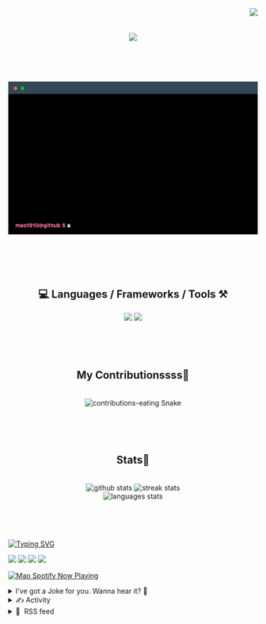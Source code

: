 <!-- VISITOR BADGE -->
<!-- https://github.com/hehuapei/visitor-badge -->

<img align="right" src="https://visitor-badge.laobi.icu/badge?page_id=mao1910.mao1910&left_color=%2379DAF9&right_color=%23FE6E96" />


<!-- TYPING SVG -->
<!-- https://github.com/DenverCoder1/readme-typing-svg -->

<h1 align="center">
    <img src="https://readme-typing-svg.herokuapp.com/?font=Righteous&size=35&center=true&vCenter=true&width=500&height=70&color=FE6E96&font=poppins&duration=5000&lines=Hi+There!+👋;+I'm+Mao!;" />
</h1>

<br/>

<!-- CODE/TERMINAL ABOUT ME -->
<h1 align="center">
<img src="./assets/terminal-5.gif" alt="Terminal" />
</h1>

<br/><br/><br/>


<!-- TECHNOLOGIES LOGOS -->
<!-- https://github.com/tandpfun/skill-icons -->

<h2 align="center">💻 Languages / Frameworks / Tools ⚒️</h2>
<div align="center">
    <img src="https://skillicons.dev/icons?i=javascript,typescript,angular,react,html,css,scss,bootstrap,cs,java,spring" />
    <img src="https://skillicons.dev/icons?i=flutter,firebase,supabase,mysql,git,github,gitlab,vscode,idea,maven,figma" />
</div>

<br/><br/><br/>


<!-- CONTRIBUTIONS SNAKE GAME -->
<!-- https://github.com/Platane/snk -->

<div align="center">
  <h2> My Contributionssss🐍 </h2>
  <br>
  <img alt="contributions-eating Snake" src="https://raw.githubusercontent.com/mao1910/mao1910/output/github-contribution-grid-snake.svg" />

  <!-- Four lines below suggested by Planate for Dark mode-->
  <picture>
  <source media="(prefers-color-scheme: dark)" srcset="github-snake-dark.svg" />
  <source media="(prefers-color-scheme: light)" srcset="github-snake.svg" />
  </picture>
  
  <br/><br/><br/>
</div>


<!-- GITHUB STATS -->
<!-- https://github.com/DenverCoder1/github-readme-streak-stats -->
<!-- https://github.com/anuraghazra/github-readme-stats -->
<!-- https://github-readme-stats-mao1910.vercel.app/ My own Vercel deployment-->

<h2 align="center"> Stats📝 </h2>
  <br>
<div align=center>
  <img width=429 src="https://github-readme-stats-mao1910.vercel.app/api?username=mao1910&count_private=true&show_icons=true&theme=dracula&rank_icon=github&hide=contribs&border_radius=10&border_color=79DAF9" alt="github stats"/>
  <img width=396 src="https://streak-stats.demolab.com/?user=mao1910&count_private=true&theme=dracula&currStreakNum=79DAF9&currStreakLabel=FE6E96&border_radius=10&border=79DAF9" alt="streak stats"/>
  <br/>
  <img src="https://github-readme-stats-mao1910.vercel.app/api/top-langs/?username=mao1910&layout=compact&theme=dracula&border_radius=10&size_weight=0.5&count_weight=0.5&border_color=79DAF9" alt="languages stats" />
</div>

<br/><br/><br/>


<!-- FOOTER -->
<!-- https://github.com/DenverCoder1/readme-typing-svg -->
<!-- https://readme-typing-svg.demolab.com/demo/ -->

<a href="https://git.io/typing-svg"><img src="https://readme-typing-svg.demolab.com?font=Poppins&pause=1000&color=FE6E96&width=535&lines=Thanks+for+dropping+by!;Feel+free+to+check+any+of+the+Socials+below+%F0%9F%91%87;Or+the+Joke+Of+The+Day+if+you're+down+for+a+giggle+%F0%9F%98%9D;Hope+to+see+you+again+%F0%9F%91%8A;Uh%3F+You're+still+here%3F;Well...+I'm+running+out+of+things+to+say...;Tell+you+what%2C+due+to+your+effort+and+perseverance%2C;I+shall+present+you+with+a+short+poem%3A;%22To+code%2C+or+not+to+code%2C+that+is+the+question%3A;Whether+'tis+nobler+in+the+IDE+to+debug;The+errors+and+issues+of+outrageous+software%2C;Or+to+take+up+the+keyboard+against+a+sea+of+bugs;And+by+coding%2C+end+them.%22;by+William+Shakespeare%2C+probably.+;Pretty+sure+that's+Hamlet's.;Alrighty%2C+this+has+been+fun.;But+I'll+restart+the+loop+now...+see+ya+soon!" alt="Typing SVG" /></a>


<!--  SOCIAL NETWORKS -->
<!-- https://github.com/alexandresanlim/Badges4-README.md-Profile -->

  <div> 
    <a href="https://www.linkedin.com/" target="_blank"><img src="https://img.shields.io/badge/-LinkedIn-%230077B5?style=for-the-badge&logo=linkedin&logoColor=white" target="_blank"></a> <!-- ADD LINKEDIN PROFILE -->
    <a href = "https://www.google.com"><img src="https://img.shields.io/badge/Portfolio-4285F4?style=for-the-badge&logo=Google-chrome&logoColor=white" target="_blank"></a> <!-- ADD PORTFOLIO WEBSITE -->
    <a href="https://discord.gg" target="_blank"><img src="https://img.shields.io/badge/Discord-7289DA?style=for-the-badge&logo=discord&logoColor=white" target="_blank"></a> <!-- ADD DISCORD -->
    <a href = "mao1910dev@gmail.com"><img src="https://img.shields.io/badge/Gmail-D14836?style=for-the-badge&logo=gmail&logoColor=white" target="_blank"></a>
  </div>


<!-- SPOTIFY PLAYING-->
<!-- https://github.com/novatorem/novatorem -->
<!-- https://spotify-now-playing-novatorem-git-main-mao1910.vercel.app/ My own Vercel deployment-->

[<img width=438px src="https://spotify-now-playing-git-main-mao1910.vercel.app//api/spotify/?border_color=FE6E96" alt="Mao Spotify Now Playing" />](https://open.spotify.com/user/31542et242zglhf42ydrtqgvuvde)


<!-- JOKE OF THE DAY -->
<!-- https://github.com/ABSphreak/readme-jokes -->
<!-- https://readme-jokes-git-master-mao1910.vercel.app/ My own Vercel deployment-->

<details>
<summary>I've got a Joke for you. Wanna hear it? 🙈</summary>

<br/>

 <tr>
 <td style="padding-top:4px"><img src = "https://readme-jokes-git-master-mao1910.vercel.app/api?&theme=dracula"></td>
 </tr>

</details>


<!-- ACTIVITY -->
<!-- https://github.com/jamesgeorge007/github-activity-readme -->


<details>
<summary>✍️ Activity</summary>

<br/>
<!-- START_SECTION:activity -->
<!--END_SECTION:activity-->

</details>


<!-- RSS FEED -->
<!-- https://github.com/gautamkrishnar/blog-post-workflow -->


<details>
<summary>📕 &nbsp;RSS feed</summary>

<br/>

<!-- BLOG-POST-LIST:START -->
 #### - [5 Tips & Tricks to Enhance Your Tailwind CSS Code](https://dev.to/arindam_1729/5-tips-tricks-to-enhance-your-tailwind-css-code-1h7c) 
 <details><summary>Article</summary> <h1>
  
  
  Introduction:
</h1>

<p>Are you a front-end developer or designer looking to unlock the full potential of Tailwind CSS?</p>

<p>Well, you're in the right place!</p>

<p>In this blog post, I'll share some Tricks to enhance your Code. Are you ready?</p>

<p>Let's get started!</p>

<h1>
  
  
  Tailwind Tips &amp; Tricks:
</h1>

<h3>
  
  
  1. The "Group Hover" Effect:
</h3>

<p>With this technique, we can apply hover effects on parent elements and they will affect the child elements as well.</p>

<p>The Syntax is very simple! We just have to add the <code>"group"</code> class in the parent element and the <code>"group-hover"</code> class in the children elements.</p>

<p>It's a very useful tag to make interactive Ui designs!</p>

<p>For example:<br>
</p>

<div class="highlight js-code-highlight">
<pre class="highlight xml"><code><span class="nt">&lt;div</span> <span class="na">class=</span><span class="s">"group"</span><span class="nt">&gt;</span>
  <span class="nt">&lt;span</span> <span class="na">class=</span><span class="s">"group-hover:text-yellow-500 text-black"</span><span class="nt">&gt;</span>Hello<span class="nt">&lt;/span&gt;</span>
  <span class="nt">&lt;span</span> <span class="na">class=</span><span class="s">"group-hover:text-red-500 text-black"</span><span class="nt">&gt;</span>Hello<span class="nt">&lt;/span&gt;</span> 
<span class="nt">&lt;/div&gt;</span>
</code></pre>

</div>



<p>Here, when the parent <code>&lt;div&gt;</code> with the <code>group</code> class is hovered, the two <code>&lt;span&gt;</code> elements will change colour to yellow and red, respectively.</p>

<p>This allows you to style child elements based on the hover state of a parent element.</p>

<p>We can achieve more complex hover effects using <code>group-hover</code>. For example, to create a hovercard:<br>
</p>

<div class="highlight js-code-highlight">
<pre class="highlight xml"><code><span class="nt">&lt;div</span> <span class="na">class=</span><span class="s">"group relative"</span><span class="nt">&gt;</span>
  <span class="nt">&lt;div</span> <span class="na">class=</span><span class="s">"absolute group-hover:opacity-100"</span><span class="nt">&gt;</span>...<span class="nt">&lt;/div&gt;</span>
  <span class="nt">&lt;div</span> <span class="na">class=</span><span class="s">"absolute group-hover:opacity-100"</span><span class="nt">&gt;</span>...<span class="nt">&lt;/div&gt;</span>
<span class="nt">&lt;div&gt;</span>
</code></pre>

</div>



<h3>
  
  
  2. The "flow-root" Utility:
</h3>

<p>The <code>"flow-root"</code> utility class is very useful for containing floats and preventing margin collapsing.</p>

<p>We can use <code>"flow-root"</code> class in Tailwind CSS to create a block-level element with its block formatting context so things like margins will not collapse across the <code>flow-root</code> element.</p>

<p>For example:<br>
</p>

<div class="highlight js-code-highlight">
<pre class="highlight xml"><code>  <span class="nt">&lt;div</span> <span class="na">class=</span><span class="s">"space-y-4"</span><span class="nt">&gt;</span>
    <span class="nt">&lt;div</span> <span class="na">class=</span><span class="s">"flow-root"</span><span class="nt">&gt;</span>
      <span class="nt">&lt;div</span> <span class="na">class=</span><span class="s">"my-4"</span><span class="nt">&gt;</span>  
        Content here will have its own block formatting context.
      <span class="nt">&lt;/div&gt;</span>
    <span class="nt">&lt;/div&gt;</span>
  <span class="nt">&lt;/div&gt;</span>
</code></pre>

</div>



<p>Here the inner <code>&lt;div&gt;</code> with class <code>flow-root</code> will establish a new block formatting context for its child elements.</p>

<h3>
  
  
  3. Prettier Extension:
</h3>

<p>Prettier is a powerful code customizer that makes cleaner, more readable code in your Tailwind CSS projects.</p>

<p>With this extension, We can effortlessly maintain consistent code formatting throughout our projects.</p>

<p><a href="https://res.cloudinary.com/practicaldev/image/fetch/s--85KaZNqG--/c_limit%2Cf_auto%2Cfl_progressive%2Cq_auto%2Cw_800/https://tailwindcss.com/_next/static/media/prettier-banner.79c40690.jpg" class="article-body-image-wrapper"><img src="https://res.cloudinary.com/practicaldev/image/fetch/s--85KaZNqG--/c_limit%2Cf_auto%2Cfl_progressive%2Cq_auto%2Cw_800/https://tailwindcss.com/_next/static/media/prettier-banner.79c40690.jpg" alt="Editor Setup - Tailwind CSS" width="800" height="273"></a></p>

<h3>
  
  
  4. Delegate Classes to Parent Element:
</h3>

<p>Delegating Classes to Parent Elements is a great approach that helps to simplify markup, maintain consistency, and ease maintenance.</p>

<p>In this approach, we don't have to add classes individually to the child elements.</p>

<p>The added classes in the Parent element are being inherited by the child elements, which makes the code more readable and clean.</p>

<p>We can use Tailwind's arbitrary selectors to delegate tailwind classes to child elements from a parent element.</p>

<p>For example, say you have a list of avatars:<br>
</p>

<div class="highlight js-code-highlight">
<pre class="highlight xml"><code><span class="nt">&lt;div</span> <span class="na">class=</span><span class="s">"flex"</span><span class="nt">&gt;</span>
  <span class="nt">&lt;img</span> <span class="na">src=</span><span class="s">"..."</span><span class="nt">&gt;</span>
  <span class="nt">&lt;img</span> <span class="na">src=</span><span class="s">"..."</span><span class="nt">&gt;</span>
  <span class="nt">&lt;img</span> <span class="na">src=</span><span class="s">"..."</span><span class="nt">&gt;</span>
<span class="nt">&lt;/div&gt;</span>
</code></pre>

</div>



<p>To apply the same Tailwind classes to all the <code>&lt;img&gt;</code> elements, you can use the <code>[&amp;&gt;*]:</code> arbitrary selector on the parent <code>&lt;div&gt;</code> element:<br>
</p>

<div class="highlight js-code-highlight">
<pre class="highlight html"><code><span class="nt">&lt;div</span> <span class="na">class=</span><span class="s">"[&amp;&gt;*]:rounded-full [&amp;&gt;*]:w-14 [&amp;&gt;*]:h-14 [&amp;&gt;*]:ring-4 [&amp;&gt;*]:ring-white"</span> <span class="na">class=</span><span class="s">"flex"</span><span class="nt">&gt;</span>
  <span class="nt">&lt;img</span> <span class="na">src=</span><span class="s">"..."</span><span class="nt">&gt;</span>  
  <span class="nt">&lt;img</span> <span class="na">src=</span><span class="s">"..."</span><span class="nt">&gt;</span>  
  <span class="nt">&lt;img</span> <span class="na">src=</span><span class="s">"..."</span><span class="nt">&gt;</span>  
<span class="nt">&lt;/div&gt;</span>
</code></pre>

</div>



<p>Here:</p>

<ul>
<li><p><code>[&amp;&gt;*]:rounded-full</code> applies the <code>rounded-full</code> class to all direct children (<code>*</code>) of the element</p></li>
<li><p><code>[&amp;&gt;*]:w-14</code> applies the <code>w-14</code> class to all direct children</p></li>
</ul>

<p>This makes the HTML more readable by concentrating the style rules in the parent element.</p>

<p>To make the arbitrary selectors more readable, we can define custom variants in your <code>tailwind.config.js</code>.</p>

<p>For example:<br>
</p>

<div class="highlight js-code-highlight">
<pre class="highlight css"><code><span class="nt">variants</span><span class="o">:</span> <span class="p">{</span>
  <span class="py">children</span><span class="p">:</span> <span class="p">[</span><span class="s2">'responsive'</span><span class="p">,</span> <span class="s2">'hover'</span><span class="p">,</span> <span class="s2">'focus'</span><span class="p">]</span> 
<span class="p">}</span><span class="o">,</span>
</code></pre>

</div>



<p>Then use it as:<br>
</p>

<div class="highlight js-code-highlight">
<pre class="highlight xml"><code><span class="nt">&lt;div</span> <span class="na">class=</span><span class="s">"children:rounded-full children:w-14 children:h-14"</span><span class="nt">&gt;</span>
  ...
<span class="nt">&lt;/div&gt;</span>
</code></pre>

</div>



<h3>
  
  
  5. Tailwind CSS IntelliSense:
</h3>

<p>Tailwind CSS IntelliSense is a powerful extension for Visual Studio Code.</p>

<p>With the Prettier plugin, We can automatically sort our Tailwind CSS utility classes in templates following Tailwind's recommended class order.</p>

<p>consistency reduced cognitive load, and ease of understanding</p>

<p><a href="https://res.cloudinary.com/practicaldev/image/fetch/s--6FOLoSad--/c_limit%2Cf_auto%2Cfl_progressive%2Cq_auto%2Cw_800/https://raw.githubusercontent.com/bradlc/vscode-tailwindcss/master/packages/vscode-tailwindcss/.github/banner.png" class="article-body-image-wrapper"><img src="https://res.cloudinary.com/practicaldev/image/fetch/s--6FOLoSad--/c_limit%2Cf_auto%2Cfl_progressive%2Cq_auto%2Cw_800/https://raw.githubusercontent.com/bradlc/vscode-tailwindcss/master/packages/vscode-tailwindcss/.github/banner.png" alt="" width="800" height="400"></a></p>

<h1>
  
  
  Conclusion:
</h1>

<p>By mastering these tips &amp; tricks, you'll be able to write more efficient, readable &amp; maintainable code.</p>

<p>If you found this blog post helpful, please consider sharing it with others who might benefit. You can also follow me for more content on Tailwind CSS and other web development topics.</p>

<p>Connect with me on <a href="https://twitter.com/intent/follow?screen_name=Arindam_1729"><strong>Twitter</strong></a>, <a href="https://www.linkedin.com/in/arindam2004/"><strong>LinkedIn</strong></a>, and <a href="https://github.com/Arindam200"><strong>GitHub</strong></a>.</p>

<p>Thank you for reading, and happy designing with Tailwind CSS!</p>

<p><a href="https://res.cloudinary.com/practicaldev/image/fetch/s--SL3ADMLt--/c_limit%2Cf_auto%2Cfl_progressive%2Cq_auto%2Cw_800/https://cdn.hashnode.com/res/hashnode/image/upload/v1692385434714/77d6e4a9-b310-4acf-9660-7c7e17adcf8d.png" class="article-body-image-wrapper"><img src="https://res.cloudinary.com/practicaldev/image/fetch/s--SL3ADMLt--/c_limit%2Cf_auto%2Cfl_progressive%2Cq_auto%2Cw_800/https://cdn.hashnode.com/res/hashnode/image/upload/v1692385434714/77d6e4a9-b310-4acf-9660-7c7e17adcf8d.png" alt="" width="800" height="420"></a></p>

 </details> 
 <hr /> 

 #### - [Soon every person on earth will have at least one passkey – if they want or not](https://dev.to/vdelitz/soon-every-person-on-earth-will-have-at-least-one-passkey-if-they-want-or-not-4c7b) 
 <details><summary>Article</summary> <p>In the evolving landscape of digital security, Google and Apple have begun a transition from traditional passwords to passkeys. With the support of the FIDO Alliance, these tech giants are leading the way to a more secure and efficient authentication era.</p>

<p>Traditional passwords, despite their widespread use, have always been vulnerable to hacking and theft. The introduction of passkeys offers a new layer of security. These digital keys are directly linked to a device and often leverage biometric features, like Face ID, for authentication. The standardization of passkeys has been possible due to the combined efforts of the FIDO Alliance, which includes tech leaders like Google, Apple, and Microsoft.</p>

<h2>
  
  
  Google's Approach to Passkey Integration
</h2>

<p>Recognizing the importance of improved digital security, Google has begun integrating passkeys into its platforms, automatically generating a passkey for any Android device linked to a Google account - a feature that users cannot remove. This strategy implies that a significant chunk of the global population now has access to this secure login method.</p>

<h2>
  
  
  Apple's Take on Enhanced Security with Passkeys
</h2>

<p>Apple, too, has taken steps forward in integrating passkeys, thus underlining its commitment to provide consistent and advanced security across all platforms. As disclosed in WWDC 2023, devices using iOS 17, iPadOS 17, and macOS Sonoma will also feature automatically generated, non-deletable passkeys. </p>

<h2>
  
  
  The Implications of Google and Apple's Dominance on Passkey Adoption
</h2>

<p>With Android and Apple collectively holding approximately 99% of the mobile market, their move toward passkey integration has far-reaching implications. With such vast influence and their ongoing commitment to automatic passkey integration, it's clear that enhanced security measures will soon become commonplace for users worldwide.</p>

<p><strong>1. Google’s and Apple's passkey rollout will push social logins</strong><br>
The integration of passkeys into Google and Apple's services extends beyond their domains. Social logins which let users apply existing credentials from platforms like Google or Apple to log into third-party sites will benefit from this development. This progression prompts a query: will there still be a need for independent passkey integrations for third-party apps and platforms?</p>

<p><strong>2. Websites and apps still need to provide their own login options</strong><br>
However, previous attempts by Google and Apple to universalize their login solutions haven't been wholly successful. Many platforms continue to offer traditional email and password combinations, indicating a possible preference for direct passkey integrations, rather than relying on tech giants.</p>

<p><strong>3. Tech giants set new industry standards with passkeys</strong><br>
The active role of Google and Apple in the passkey realm will shape future industry standards. Their combined reach might influence other tech leaders to reconsider and modify their existing security mechanisms. As users increasingly familiarize themselves with the ease and security of passkeys, it becomes crucial for website and app providers to ensure their offerings balance user convenience with stringent security.</p>

<h2>
  
  
  To sum it up:
</h2>

<p>Passkeys are undoubtedly paving the way for a more secure digital experience. Their proliferation suggests that their usage will soon be widespread, and users will come to expect it as a standard feature. This shift means service providers, possibly with the assistance of passkey aggregators, will need to find ways to manage user login credentials more efficiently.</p>

<p>Those curious about details of this transition and its implications can find out more <a>here</a>.</p>

 </details> 
 <hr /> 

 #### - [FFMPEG-Coder: Simplifying Video Conversion with FFMPEG](https://dev.to/abirtx/ffmpeg-coder-simplifying-video-conversion-with-ffmpeg-14aj) 
 <details><summary>Article</summary> <h2>
  
  
  Introduction
</h2>

<p>Video conversion with FFMPEG can be a daunting task, especially for newcomers to the world of command-line tools. To address this challenge, I'm excited to introduce <strong>FFMPEG-Coder</strong>, a versatile and user-friendly CLI tool designed to simplify video conversion with FFMPEG. Whether you're a seasoned FFMPEG user looking for efficiency or new to the command line, FFMPEG-Coder aims to streamline your video conversion tasks.</p>

<h2>
  
  
  Links
</h2>

<ul>
<li><a href="https://github.com/Abir-Tx/ffmpeg-coder">FFMPEG-Coder GitHub</a></li>
<li><a href="https://sourceforge.net/projects/ffmpeg-coder/">Sourceforge Link of FFMPEGC</a></li>
</ul>

<h2>
  
  
  Project Description
</h2>

<p><strong>FFMPEG-Coder</strong> is a small, cross-platform command-line tool that bridges the gap between users and FFMPEG commands. Its primary mission is to make generating FFMPEG commands quick and effortless, eliminating the need to memorize or search for complex command-line options. This tool is compatible with Windows, Linux, and macOS, making it accessible to a wide range of users.</p>

<h2>
  
  
  Who is this Tool For?
</h2>

<p><strong>FFMPEG-Coder</strong> is tailored for two primary user groups:</p>

<ol>
<li><p><strong>Experienced FFMPEG Users</strong>: For those who frequently work with FFMPEG but seek a more convenient way to generate complex conversion commands.</p></li>
<li><p><strong>Command Line Newcomers</strong>: Even if you're new to the command line, FFMPEG-Coder provides a user-friendly interface to create FFMPEG commands effortlessly. Say goodbye to endless Google searches for the right commands.</p></li>
</ol>

<h2>
  
  
  Features
</h2>

<p>Here's why you should consider using <strong>FFMPEG-Coder</strong> in your video conversion tasks:</p>

<ul>
<li>
<strong>Cross-Platform Support</strong>: Enjoy a consistent experience on Windows, Linux, and macOS.</li>
<li>
<strong>No External Dependencies</strong>: <strong>FFMPEG-Coder</strong> is lightweight and doesn't rely on additional dependencies.</li>
<li>
<strong>Speed and Efficiency</strong>: Quickly generate FFMPEG commands tailored to your needs.</li>
<li>
<strong>Options for h264 and libx265</strong>: Customize your video conversion with ease.</li>
</ul>

<h2>
  
  
  Installation Guide
</h2>

<h3>
  
  
  Windows
</h3>

<ol>
<li>Download the Windows installer file from the <a href="https://github.com/Abir-Tx/ffmpeg-coder/releases/latest">latest release</a> or <a href="https://github.com/Abir-Tx/ffmpeg-coder/releases/download/v1.0/ffmpeg-coder_1.0_win.zip">here</a>.</li>
<li>Extract the downloaded <code>ffmpeg-coder_1.0_win.zip</code>.</li>
<li>Navigate to the unzipped folder and double-click <code>ffmpeg-coder_1.0_win.exe</code>.</li>
<li>Follow the on-screen instructions to complete the installation.</li>
<li>After installation, search for <strong>FFMPEG-Coder</strong> in your start menu and open the tool.</li>
</ol>

<h3>
  
  
  Linux (Debian-based distros)
</h3>

<h4>
  
  
  Automatic One-Click Process
</h4>

<ul>
<li>Copy and paste the following script into your terminal:
</li>
</ul>

<div class="highlight js-code-highlight">
<pre class="highlight shell"><code>wget https://raw.githubusercontent.com/Abir-Tx/ffmpeg-coder/main/scripts/debian_install.sh <span class="o">&amp;&amp;</span> <span class="nb">chmod</span> +x debian_install.sh <span class="o">&amp;&amp;</span>./debian_install.sh
</code></pre>

</div>



<h4>
  
  
  Arch Based Distros
</h4>

<p>Arch Linux users can easily install FFMPEG-Coder from the AUR with:<br>
</p>

<div class="highlight js-code-highlight">
<pre class="highlight shell"><code>yay <span class="nt">-S</span> ffmpeg-coder
</code></pre>

</div>



<h3>
  
  
  Other Methods
</h3>

<p>You can also compile the tool from source or manually download it. Instructions on those methods are described on the main project readme <a href="https://github.com/Abir-Tx/ffmpeg-coder#install-from-source">here</a></p>

<h2>
  
  
  Using FFMPEG-Coder
</h2>

<p>FFMPEG-Coder is designed to simplify the process of generating FFMPEG commands for video conversion. Let's walk through some examples of how to use this tool effectively.</p>

<h3>
  
  
  Example 1: Basic Video Conversion
</h3>

<p>Suppose you have a video file named <code>input.mp4</code> that you want to convert to the popular H.264 format with a different output filename <code>output.mp4</code>. Here's how you can do it using FFMPEG-Coder:</p>

<ol>
<li>Launch FFMPEG-Coder after installation.</li>
<li>In the main menu, select "Make Codes."</li>
<li>You will be prompted to choose the encoding method, then CRF and many mores.</li>
<li>Next, specify the desired output file name as <code>output</code> notice that the name should be without extension.</li>
<li>FFMPEG-Coder will now generate the FFMPEG command for you. Simply copy and paste it into your terminal to start the conversion.</li>
<li>Insert <code>-1</code> to exit the input loop</li>
</ol>

<p>There is also a second option which is a preset named Quick Convert. I generally use it for quick works.</p>

<p>FFMPEG-Coder makes it effortless to perform this common video conversion task without needing to remember the intricate FFMPEG command syntax.</p>

<h2>
  
  
  Contribute
</h2>

<p>We welcome contributions to the FFMPEG-Coder project! Whether you're interested in fixing bugs, adding new features, improving documentation, or simply want to get involved, your contributions are highly valuable to the community.</p>

<p><a href="https://github.com/Abir-Tx/ffmpeg-coder/blob/main/docs/CONTRIBUTING.md">Read more</a> on how to contribute to this project.</p>

<p>Mushfiqur Rahman Abir<br>
<em>Computer Science Engineer</em> </p>

 </details> 
 <hr /> 

 #### - [Node.js path module](https://dev.to/endeavourmonk/nodejs-path-module-16fm) 
 <details><summary>Article</summary> <p>The path module in Node.js is a built-in module that provides utilities for working with file and directory paths. It helps in constructing, manipulating, and working with file and directory paths in a cross-platform manner, making it easier to write platform-independent code.</p>

<p>Here are some common functions provided by the path module:<br>
<strong>1. path.join([...paths]):</strong><br>
Joins one or more path segments into a single path, using the appropriate platform-specific separator (e.g., "\" on Windows and "/" on Unix-like systems).<br>
</p>

<div class="highlight js-code-highlight">
<pre class="highlight plaintext"><code>    const path = require('path');
    const fullPath = path.join(__dirname, 'folder', 'file.txt');

</code></pre>

</div>



<p><strong>2. path.resolve([...paths]):</strong><br>
Resolves an absolute path from relative paths. It returns an absolute path by combining the current working directory with the provided paths.<br>
</p>

<div class="highlight js-code-highlight">
<pre class="highlight plaintext"><code>    const path = require('path');
    const absolutePath = path.resolve('folder', 'file.txt');

</code></pre>

</div>



<p><strong>3. path.basename(path, [ext]):</strong><br>
Returns the last portion of a path (i.e., the filename). You can also specify an extension to remove.<br>
</p>

<div class="highlight js-code-highlight">
<pre class="highlight plaintext"><code>    const path = require('path');
    const filename = path.basename('/path/to/file.txt'); // Returns 'file.txt'

</code></pre>

</div>



<p><strong>4. path.dirname(path):</strong><br>
Returns the directory name of a path.<br>
</p>

<div class="highlight js-code-highlight">
<pre class="highlight plaintext"><code>    const path = require('path');
    const dirname = path.dirname('/path/to/file.txt'); // Returns '/path/to'

</code></pre>

</div>



<p><strong>5. path.extname(path):</strong></p>

<p>Returns the file extension of a path, including the dot.<br>
</p>

<div class="highlight js-code-highlight">
<pre class="highlight plaintext"><code>    const path = require('path');
    const extension = path.extname('/path/to/file.txt'); // Returns '.txt'

</code></pre>

</div>



<p><strong>6. path.normalize(path):</strong><br>
Normalizes a path by resolving '..' and '.' segments and removing redundant slashes.<br>
</p>

<div class="highlight js-code-highlight">
<pre class="highlight plaintext"><code>    const path = require('path');
    const normalizedPath = path.normalize('/path/to/../file.txt'); // Returns '/path/file.txt'

</code></pre>

</div>



<p><strong>7. path.isAbsolute(path):</strong></p>

<p>Check if a path is an absolute path.<br>
</p>

<div class="highlight js-code-highlight">
<pre class="highlight plaintext"><code>    const path = require('path');
    const isAbsolute = path.isAbsolute('/path/to/file.txt'); // Returns true

</code></pre>

</div>



<p>These are just a few of the functions provided by the path module. The module is particularly useful when dealing with file I/O, working with file paths in a cross-platform way, and ensuring that your code behaves consistently across different operating systems.</p>

 </details> 
 <hr /> 

 #### - [Choosing the Right Database for Your Application](https://dev.to/taquiimam14/choosing-the-right-database-for-your-application-5ff3) 
 <details><summary>Article</summary> <h2>
  
  
  Introduction✨
</h2>

<p>When it comes to developing a robust and efficient application, one of the critical decisions you'll <strong>face is choosing the right database</strong>. Your choice can significantly impact your <strong>application's performance, scalability, and overall success</strong>. With a plethora of database options available today, it can be overwhelming to make the right decision. But fear not, we're here to guide you through the process.</p>

<h2>
  
  
  Understanding the Types of Databases
</h2>

<p>Databases come in various flavors, but they can be broadly categorized into two main types: SQL (relational) databases and NoSQL databases. Let's take a closer look at each:</p>

<h2>
  
  
  SQL Databases✡
</h2>

<p>SQL databases are known for their structured, tabular data model. They're ideal for applications that require complex queries, transactions, and maintain strict data integrity. Here are a few popular SQL databases:</p>

<p><strong>1. MySQL</strong>: An open-source relational database that's well-suited for web applications.</p>

<p><strong>2. PostgreSQL:</strong> Known for its advanced features and extensibility, PostgreSQL is a strong choice for enterprise-level applications.</p>

<p><strong>3. Microsoft SQL Server:</strong> A robust database management system with strong integration options for Windows-based applications.</p>

<h2>
  
  
  NoSQL Databases🗃
</h2>

<p>NoSQL databases, on the other hand, are designed to handle unstructured or semi-structured data. They are more flexible and scalable, making them suitable for modern, data-intensive applications. Some notable NoSQL databases include:</p>

<p><strong>1. MongoDB:</strong> A popular document-oriented NoSQL database, great for handling large volumes of data.</p>

<p><strong>2. Cassandra:</strong> Ideal for handling massive amounts of data across distributed clusters, making it suitable for IoT and real-time analytics applications.</p>

<p><strong>3. Redis:</strong> A lightning-fast, in-memory data store often used for caching and real-time analytics.</p>

<h2>
  
  
  Considerations for Choosing the Right Database
</h2>

<p>Now that we have a basic understanding of the types of databases, let's delve into some key factors to consider when making your decision:</p>

<p><strong>1. Data Model📑:</strong><br>
Consider the structure of your data. If your data is highly structured and requires complex querying, an SQL database might be the right choice. For more flexibility with unstructured data, NoSQL databases shine.</p>

<p><strong>2. Scalability🌐:</strong><br>
Think about your application's growth potential. If you anticipate rapid growth, NoSQL databases are generally more scalable and can handle horizontal scaling more effectively.</p>

<p><strong>3. Consistency and Transactions💸:</strong><br>
If your application requires ACID (Atomicity, Consistency, Isolation, Durability) compliance and strict data consistency, SQL databases are your friend. NoSQL databases offer eventual consistency, which may be acceptable for certain use cases.</p>

<p><strong>4. Performance🚀:</strong><br>
Consider the speed and latency requirements of your application. If you need lightning-fast read and write operations, NoSQL databases, particularly in-memory stores like Redis, might be a better fit.</p>

<p><strong>5. Ecosystem and Support🌎:</strong><br>
Check the availability of libraries, frameworks, and community support for your chosen database. A robust ecosystem can save you a lot of development time.</p>

<h2>
  
  
  Conclusion
</h2>

<p>Choosing the right database for your application is a critical decision that can <strong>affect your project's success</strong>. It's essential to understand your data, scalability needs, and the specific requirements of your application. Whether you opt for an SQL or NoSQL database, <strong>remember that there's no one-size-fits-all solution</strong>. The key is aligning your choice with your project's unique demands.</p>

<p>In the end, the right database will help your application perform at its best, ensuring a smooth user experience and efficient data management. So, <strong>take your time, evaluate your options</strong>, and make an informed decision. Your application's success depends on it.</p>

<h2>
  
  
  Happy coding!
</h2>

 </details> 
 <hr /> 
<!-- BLOG-POST-LIST:END -->
</table>
</details>


<!-- TODO
Change the 3stats boxes around, possibly two on top and one on bottom
Fix RSSfeed
Fix Spotify Playlists
Fix Socials [Portfolio, Discord, Linkedin]
In the future, add Public Repositories of Selected Projects
-->

